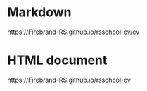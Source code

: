 # Markdown
https://Firebrand-RS.github.io/rsschool-cv/cv
# HTML document
https://Firebrand-RS.github.io/rsschool-cv